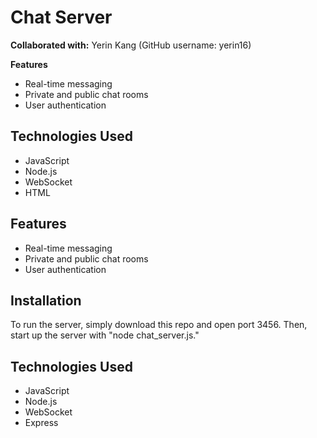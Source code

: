 # Chat Server

**Collaborated with:** Yerin Kang (GitHub username: yerin16)

**Features**
* Real-time messaging
* Private and public chat rooms
* User authentication

## Technologies Used
- JavaScript
- Node.js
- WebSocket
- HTML

## Features
- Real-time messaging
- Private and public chat rooms
- User authentication

## Installation
To run the server, simply download this repo and open port 3456. Then, start up the server with "node chat_server.js."

## Technologies Used
- JavaScript
- Node.js
- WebSocket
- Express
